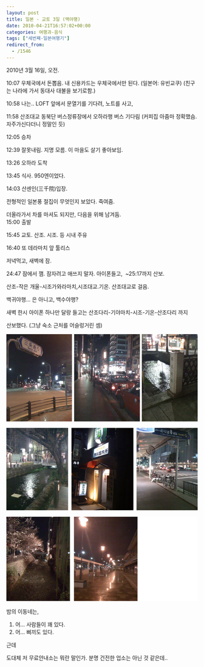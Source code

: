 ```yaml
---
layout: post
title: 일본 - 교토 3일 (백야행)
date: 2010-04-21T16:57:02+00:00
categories: 여행과-음식
tags: ["세번째-일본여행기"]
redirect_from:
  - /1546
---
```


2010년 3월 16일, 오전.

> 

10:07 우체국에서 돈뽑음. 내 신용카드는 우체국에서만 된다. (일본어: 유빈교쿠) (친구는 나라에 가서 동대사 대불을 보기로함.)

10:58 나는.. LOFT 앞에서 문열기를 기다려, 노트를 사고,

11:58 산조대교 동북단 버스정류장에서 오하라행 버스 기다림 (커피집 아줌마 정확했슴. 자주가신다더니 정말인 듯)

12:05 승차

12:39 잘못내림. 지명 모름. 이 마을도 살기 좋아보임.

13:26 오하라 도착

13:45 식사. 950엔이었다.

14:03 산센인(三千院)입장.

전형적인 일본풍 절집이 무엇인지 보았다. 죽여줌.

더올라가서 차를 마셔도 되지만, 다음을 위해 남겨둠.<br />15:00 출발

15:45 교토. 산조. 시조. 등 시내 주유

16:40 또 데라마치 앞 툴리스

저녁먹고, 새벽에 잠.

24:47 잠에서 깸. 잠자려고 애쓰지 말자. 아이폰들고,  ~25:17까지 산보.

산조-작은 개울-시조가와라마치,시조대교.기온. 산조대교로 걸음.

백귀야행... 은 아니고, 백수야행?

새벽 한시 아이폰 하나만 달랑 들고는 산조다리-기야마치-시조-기온-산조다리 까지

산보했다. (그냥 숙소 근처를 어슬렁거린 셈)

![ ](/assets/media/uploads_1_cfile8.uf.174C4B114BCF198C651770.jpg)

![ ](/assets/media/uploads_1_cfile27.uf.20221A104BCF19D9333219.jpg)

![ ](/assets/media/uploads_1_cfile6.uf.186527134BCF1A2BB6B7BC.jpg)

밤의 이동네는,

<ol>

<li>어... 사람들이 꽤 있다.</li>

<li>어... 삐끼도 있다.</li>

</ol>

근데

도대체 저 무료안내소는 뭐란 말인가. 분명 건전한 업소는 아닌 것 같은데..
<div id=comments>
</div>
